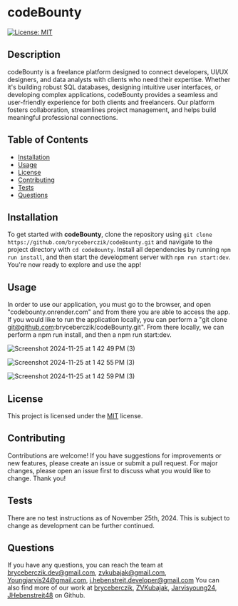  
# codeBounty

[![License: MIT](https://img.shields.io/badge/License-MIT-yellow.svg)](https://opensource.org/licenses/MIT)

## Description
codeBounty is a freelance platform designed to connect developers, UI/UX designers, and data analysts with clients who need their expertise. Whether it's building robust SQL databases, designing intuitive user interfaces, or developing complex applications, codeBounty provides a seamless and user-friendly experience for both clients and freelancers. Our platform fosters collaboration, streamlines project management, and helps build meaningful professional connections.

## Table of Contents
- [Installation](#installation)
- [Usage](#usage)
- [License](#license)
- [Contributing](#contributing)
- [Tests](#tests)
- [Questions](#questions)

## Installation
To get started with **codeBounty**, clone the repository using `git clone https://github.com/bryceberczik/codeBounty.git` and navigate to the project directory with `cd codeBounty`. Install all dependencies by running `npm run install`, and then start the development server with `npm run start:dev`. You're now ready to explore and use the app!

## Usage
In order to use our application, you must go to the browser, and open "codebounty.onrender.com" and from there you are able to access the app. If you would like to run the application locally, you can perform a "git clone git@github.com:bryceberczik/codeBounty.git". From there locally, we can perform a npm run install, and then a npm run start:dev.

![Screenshot 2024-11-25 at 1 42 49 PM (3)](https://github.com/user-attachments/assets/51284392-0872-442c-99af-cb96ab21125e)

![Screenshot 2024-11-25 at 1 42 55 PM (3)](https://github.com/user-attachments/assets/78fbbbb3-34dc-4535-821b-b57d81806309)

![Screenshot 2024-11-25 at 1 42 59 PM (3)](https://github.com/user-attachments/assets/76295c6e-08ff-42be-a3ff-c02ea0ab6599)

## License
This project is licensed under the [MIT](https://opensource.org/licenses/MIT) license.

## Contributing
Contributions are welcome! If you have suggestions for improvements or new features, please create an issue or submit a pull request. For major changes, please open an issue first to discuss what you would like to change. Thank you!

## Tests
There are no test instructions as of November 25th, 2024. This is subject to change as development can be further continued.

## Questions
If you have any questions, you can reach the team at [bryceberczik.dev@gmail.com](mailto:bryceberczik.dev@gmail.com), [zvkubajak@gmail.com](mailto:zvkubajak@gmail.com), [Youngjarvis24@gmail.com](mailto:Youngjarvis24@gmail.com),  [j.hebenstreit.developer@gmail.com](mailto:j.hebenstreit.developer@gmail.com) You can also find more of our work at [bryceberczik](https://github.com/,bryceberczik), [ZVKubajak](https://github.com/ZVKubajak), [Jarvisyoung24](https://github.com/Jarvisyoung24), [JHebenstreit48](https://github.com/JHebenstreit48) on Github.

